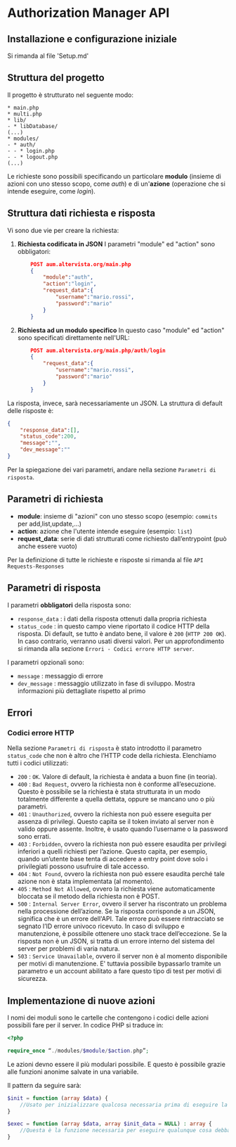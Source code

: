 # Authorization Manager API

## Installazione e configurazione iniziale
Si rimanda al file 'Setup.md'

## Struttura del progetto
Il progetto è strutturato nel seguente modo:
```
* main.php
* multi.php
* lib/
- * libDatabase/
(...)
* modules/
- * auth/
- - * login.php
- - * logout.php
(...)
```
Le richieste sono possibili specificando un particolare **modulo** (insieme di azioni con uno stesso scopo, come *auth*) e di un'**azione** (operazione che si intende eseguire, come *login*).


## Struttura dati richiesta e risposta
Vi sono due vie per creare la richiesta:
1. **Richiesta codificata in JSON**
	I parametri "module" ed "action" sono obbligatori:
	```json
		POST aum.altervista.org/main.php
		{
			"module":"auth",
			"action":"login",
			"request_data":{
				"username":"mario.rossi",
				"password":"mario"
			}
		}
	```
2. **Richiesta ad un modulo specifico**
	In questo caso "module" ed "action" sono specificati direttamente nell'URL:
	```json
		POST aum.altervista.org/main.php/auth/login
		{
			"request_data":{
				"username":"mario.rossi",
				"password":"mario"
			}
		}
	```

La risposta, invece, sarà necessariamente un JSON. La struttura di default delle risposte è:
```json
{
	"response_data":[],
	"status_code":200,
	"message":"",
	"dev_message":""
}
```
Per la spiegazione dei vari parametri, andare nella sezione `Parametri di risposta`.

## Parametri di richiesta

* **module**: insieme di "azioni" con uno stesso scopo (esempio: `commits` per add,list,update,...)
* **action**: azione che l'utente intende eseguire (esempio: `list`)
* **request_data**: serie di dati strutturati come richiesto dall’entrypoint (può anche essere vuoto)

Per la definizione di tutte le richieste e risposte si rimanda al file ```API Requests-Responses```

## Parametri di risposta
I parametri **obbligatori** della risposta sono:

* `response_data` : i dati della risposta ottenuti dalla propria richiesta
* `status_code` : in questo campo viene riportato il codice HTTP della risposta. Di default, se tutto è andato bene, il valore è `200` (`HTTP 200 OK`). In caso contrario, verranno usati diversi valori. Per un approfondimento si rimanda alla sezione `Errori - Codici errore HTTP server`.

I parametri opzionali sono:

* `message` : messaggio di errore
* `dev_message` : messaggio utilizzato in fase di sviluppo. Mostra informazioni più dettagliate rispetto al primo


## Errori

### Codici errore HTTP

Nella sezione `Parametri di risposta` è stato introdotto il parametro `status_code` che non è altro che l’HTTP code della richiesta. Elenchiamo tutti i codici utilizzati:

* `200` : `OK`. Valore di default, la richiesta è andata a buon fine (in teoria).
* `400` : `Bad Request`, ovvero la richiesta non è conforme all’esecuzione. Questo è possibile se la richiesta è stata strutturata in un modo totalmente differente a quella dettata, oppure se mancano uno o più parametri.
* `401` : `Unauthorized`, ovvero la richiesta non può essere eseguita per assenza di privilegi. Questo capita se il token inviato al server non è valido oppure assente. Inoltre, è usato quando l’username o la password sono errati.
* `403` : `Forbidden`, ovvero la richiesta non può essere esaudita per privilegi inferiori a quelli richiesti per l’azione. Questo capita, per esempio, quando un’utente base tenta di accedere a entry point dove solo i privilegiati possono usufruire di tale accesso.
* `404` : `Not Found`, ovvero la richiesta non può essere esaudita perché tale azione non è stata implementata (al momento).
* `405` : `Method Not Allowed`, ovvero la richiesta viene automaticamente bloccata se il metodo della richiesta non è POST.
* `500` : `Internal Server Error`, ovvero il server ha riscontrato un problema nella processione dell’azione. Se la risposta corrisponde a un JSON, significa che è un errore dell'API. Tale errore può essere rintracciato se segnato l’ID errore univoco ricevuto. In caso di sviluppo e manutenzione, è possibile ottenere uno stack trace dell’eccezione. Se la risposta non è un JSON, si tratta di un errore interno del sistema del server per problemi di varia natura.
* `503` : `Service Unavailable`, ovvero il server non è al momento disponibile per motivi di manutenzione. E' tuttavia possibile bypassarlo tramite un parametro e un account abilitato a fare questo tipo di test per motivi di sicurezza.

## Implementazione di nuove azioni

I nomi dei moduli sono le cartelle che contengono i codici delle azioni possibili fare per il server. In codice PHP si traduce in:
```php
<?php

require_once “./modules/$module/$action.php”;
```

Le azioni devno essere il più modulari possibile. E questo è possibile grazie alle funzioni anonime salvate in una variabile.

Il pattern da seguire sarà: 
```php
$init = function (array $data) {
	//Usato per inizializzare qualcosa necessaria prima di eseguire la funzione sottostante. Pertanto, la sua esistenza non è obbligatoria se questo non è necessario.
}

$exec = function (array $data, array $init_data = NULL) : array {
	//Questa è la funzione necessaria per eseguire qualunque cosa debba fare l’azione.
}
``` 
